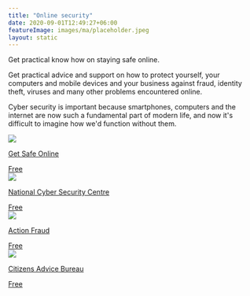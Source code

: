 ```yaml
---
title: "Online security"
date: 2020-09-01T12:49:27+06:00
featureImage: images/ma/placeholder.jpeg
layout: static
---
```


Get practical know how on staying safe online.

Get practical advice and support on how to protect yourself, your computers and mobile devices and your business against fraud, identity theft, viruses and many other problems encountered online.

Cyber security is important because smartphones, computers and the internet are now such a fundamental part of modern life, and now it's difficult to imagine how we'd function without them.

<a class="ma-link" href="https://www.getsafeonline.org/"><div class="ma-card"><div class="ma-icon"><img src ="/images/icon-check.png"/></div><div class="ma-name"><p>Get Safe Online</p></div><div class="ma-paid-text"><span>Free</span></div></div></a><a class="ma-link" href="https://www.ncsc.gov.uk/section/information-for/individuals-families"><div class="ma-card"><div class="ma-icon"><img src ="/images/icon-check.png"/></div><div class="ma-name"><p>National Cyber Security Centre</p></div><div class="ma-paid-text"><span>Free</span></div></div></a><a class="ma-link" href="https://www.actionfraud.police.uk/"><div class="ma-card"><div class="ma-icon"><img src ="/images/icon-check.png"/></div><div class="ma-name"><p>Action Fraud</p></div><div class="ma-paid-text"><span>Free</span></div></div></a><a class="ma-link" href="https://www.citizensadvice.org.uk/consumer/scams/get-help-with-online-scams/"><div class="ma-card"><div class="ma-icon"><img src ="/images/icon-check.png"/></div><div class="ma-name"><p>Citizens Advice Bureau</p></div><div class="ma-paid-text"><span>Free</span></div></div></a>  

<br/><br/>






